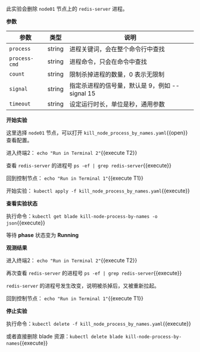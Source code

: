 此实验会删除 `node01` 节点上的 `redis-server` 进程。

**参数**

| 参数 | 类型 | 说明 |
| --- | --- | --- |
| `process` | string | 进程关键词，会在整个命令行中查找 |
| `process-cmd` | string | 进程命令，只会在命令中查找 |
| `count` | string | 限制杀掉进程的数量，0 表示无限制 |
| `signal` | string | 指定杀进程的信号量，默认是 9，例如 --signal 15 |
| `timeout` | string | 设定运行时长，单位是秒，通用参数|

**开始实验**

这里选择 `node01` 节点，可以打开 `kill_node_process_by_names.yaml`{{open}} 查看配置。

进入终端2：
`echo "Run in Terminal 2"`{{execute T2}}

查看 `redis-server` 的进程号 `ps -ef | grep redis-server`{{execute}}

回到控制节点：
`echo "Run in Terminal 1"`{{execute T1}}

开始实验：
`kubectl apply -f kill_node_process_by_names.yaml`{{execute}}

**查看实验状态**

执行命令：`kubectl get blade kill-node-process-by-names -o json`{{execute}}

等待 **phase** 状态变为 **Running**

**观测结果**

进入终端2：
`echo "Run in Terminal 2"`{{execute T2}}

再次查看 `redis-server` 的进程号 `ps -ef | grep redis-server`{{execute}}

`redis-server` 的进程号发生改变，说明被杀掉后，又被重新拉起。

回到控制节点：
`echo "Run in Terminal 1"`{{execute T1}}

**停止实验**

执行命令：`kubectl delete -f kill_node_process_by_names.yaml`{{execute}}

或者直接删除 blade 资源：`kubectl delete blade kill-node-process-by-names`{{execute}}
